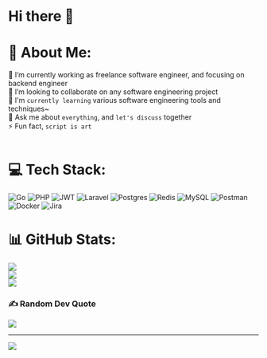 # Hi there 👋

# 💫 About Me:
🔭 I’m currently working as freelance software engineer, and focusing on backend engineer<br>👯 I’m looking to collaborate on any software engineering project<br>🌱 I'm `currently learning` various software engineering tools and techniques~<br>💬 Ask me about `everything`, and `let's discuss` together<br>⚡ Fun fact, `script is art`

<!-- Fiverr Seller Badge -->
<div itemscope itemtype='http://schema.org/Person' class='fiverr-seller-widget' style='display: inline-block;'>
     <a itemprop='url' href=https://www.fiverr.com/fajarcandra rel="nofollow" target="_blank" style='display: inline-block;'>
        <div class='fiverr-seller-content' id='fiverr-seller-widget-content-390d6eb3-1af6-4907-a93e-c23bf81c3bef' itemprop='contentURL' style='display: none;'></div>
        <div id='fiverr-widget-seller-data' style='display: none;'>
            <div itemprop='name' >fajarcandra</div>
            <div itemscope itemtype='http://schema.org/Organization'><span itemprop='name'>Fiverr</span></div>
            <div itemprop='jobtitle'>Seller</div>
            <div itemprop='description'>As a passionate developer with 7 years of experience, I thrive on turning complex ideas into powerful, scalable solutions that fuel exceptional user experiences. With a knack for optimizing server-side performance and an insatiable curiosity for cutting-edge technologies, I am committed to pushing the boundaries of what's possible in the digital landscape. Let's collaborate and revolutionize the way we interact with technology!</div>
        </div>
    </a>
</div>

<script id='fiverr-seller-widget-script-390d6eb3-1af6-4907-a93e-c23bf81c3bef' src='https://widgets.fiverr.com/api/v1/seller/fajarcandra?widget_id=390d6eb3-1af6-4907-a93e-c23bf81c3bef' data-config='{"category_name":"Programming \u0026 Tech"}' async='true' defer='true'></script>

# 💻 Tech Stack:
![Go](https://img.shields.io/badge/go-%2300ADD8.svg?style=plastic&logo=go&logoColor=white) ![PHP](https://img.shields.io/badge/php-%23777BB4.svg?style=plastic&logo=php&logoColor=white) ![JWT](https://img.shields.io/badge/JWT-black?style=plastic&logo=JSON%20web%20tokens) ![Laravel](https://img.shields.io/badge/laravel-%23FF2D20.svg?style=plastic&logo=laravel&logoColor=white) ![Postgres](https://img.shields.io/badge/postgres-%23316192.svg?style=plastic&logo=postgresql&logoColor=white) ![Redis](https://img.shields.io/badge/redis-%23DD0031.svg?style=plastic&logo=redis&logoColor=white) ![MySQL](https://img.shields.io/badge/mysql-%2300f.svg?style=plastic&logo=mysql&logoColor=white) ![Postman](https://img.shields.io/badge/Postman-FF6C37?style=plastic&logo=postman&logoColor=white) ![Docker](https://img.shields.io/badge/docker-%230db7ed.svg?style=plastic&logo=docker&logoColor=white) ![Jira](https://img.shields.io/badge/jira-%230A0FFF.svg?style=plastic&logo=jira&logoColor=white)
# 📊 GitHub Stats:
![](https://github-readme-stats.vercel.app/api?username=fajarcandraaa&theme=dark&hide_border=true&include_all_commits=false&count_private=false)<br/>
![](https://github-readme-streak-stats.herokuapp.com/?user=fajarcandraaa&theme=dark&hide_border=true)<br/>
![](https://github-readme-stats.vercel.app/api/top-langs/?username=fajarcandraaa&theme=dark&hide_border=true&include_all_commits=false&count_private=false&layout=compact)

### ✍️ Random Dev Quote
![](https://quotes-github-readme.vercel.app/api?type=horizontal&theme=dark)

---
[![](https://visitcount.itsvg.in/api?id=fajarcandraaa&icon=0&color=0)](https://visitcount.itsvg.in)

<!-- Proudly created with GPRM ( https://gprm.itsvg.in ) -->
